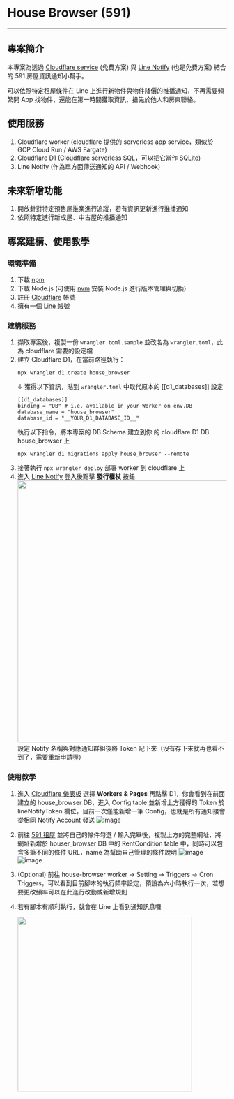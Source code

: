 # House Browser (591)
---
## 專案簡介
本專案為透過 [Cloudflare service](https://dash.cloudflare.com/) (免費方案) 與 [Line Notify](https://notify-bot.line.me/zh_TW/) (也是免費方案) 結合的 591 房屋資訊通知小幫手。

可以依照特定租屋條件在 Line 上進行新物件與物件降價的推播通知，不再需要頻繁開 App 找物件，還能在第一時間獲取資訊、搶先於他人和房東聯絡。

## 使用服務
1. Cloudflare worker (cloudflare 提供的 serverless app service，類似於 GCP Cloud Run / AWS Fargate)
2. Cloudflare D1 (Cloudflare serverless SQL，可以把它當作 SQLite)
3. Line Notify (作為單方面傳送通知的 API / Webhook)

## 未來新增功能
1. 開放針對特定預售屋推案進行追蹤，若有資訊更新進行推播通知
2. 依照特定進行新成屋、中古屋的推播通知

## 專案建構、使用教學

### 環境準備
1. 下載 [npm](https://docs.npmjs.com/downloading-and-installing-node-js-and-npm)
1. 下載 Node.js (可使用 [nvm](https://github.com/nvm-sh/nvm) 安裝 Node.js 進行版本管理與切換)
2. 註冊 [Cloudflare](https://dash.cloudflare.com/) 帳號
3. 擁有一個 [Line 帳號](https://line.me/tw/)

### 建構服務
1. 擷取專案後，複製一份 `wrangler.toml.sample` 並改名為 `wrangler.toml`，此為 cloudflare 需要的設定檔
2. 建立 Cloudflare D1，在當前路徑執行：
   ```
   npx wrangler d1 create house_browser
   ```
   ↓ 獲得以下資訊，貼到 `wrangler.toml` 中取代原本的 [[d1_databases]] 設定
   ```
   [[d1_databases]]
   binding = "DB" # i.e. available in your Worker on env.DB
   database_name = "house_browser"
   database_id = "__YOUR_D1_DATABASE_ID__"
   ```
   執行以下指令，將本專案的 DB Schema 建立到你 的 cloudflare D1 DB house_browser 上
   ```
   npx wrangler d1 migrations apply house_browser --remote
   ```
3. 接著執行 `npx wrangler deploy` 部署 worker 到 cloudflare 上
4. 進入 [Line Notify](https://notify-bot.line.me/zh_TW/) 登入後點擊 **發行權杖** 按鈕
   <image src="https://github.com/skysea04/house_browser/assets/73434165/1fca4b11-acc7-4a5e-9aee-64a6b8640d81" width=600>
   設定 Notify 名稱與對應通知群組後將 Token 記下來（沒有存下來就再也看不到了，需要重新申請喔）

### 使用教學
1. 進入 [Cloudflare 儀表板](https://dash.cloudflare.com/) 選擇 **Workers & Pages** 再點擊 D1，你會看到在前面建立的 house_browser DB，進入 Config table 並新增上方獲得的 Token 於 lineNotifyToken 欄位，目前一次僅能新增一筆 Config，也就是所有通知接會從相同 Notify Account 發送
   ![image](https://github.com/skysea04/house_browser/assets/73434165/875cf06c-af04-491b-a34a-b94d22bbd335)
2. 前往 [591 租屋](https://rent.591.com.tw/) 並將自己的條件勾選 / 輸入完畢後，複製上方的完整網址，將網址新增於 houser_browser DB 中的 RentCondition table 中，同時可以包含多筆不同的條件 URL，name 為幫助自己管理的條件說明
   ![image](https://github.com/skysea04/house_browser/assets/73434165/bdfbe146-cc81-453b-83bb-d9a975bc53f0)
   ![image](https://github.com/skysea04/house_browser/assets/73434165/c889a686-516b-485e-92c7-c63f94de3a4a)
3. (Optional) 前往 house-browser worker -> Setting -> Triggers -> Cron Triggers，可以看到目前腳本的執行頻率設定，預設為六小時執行一次，若想要更改頻率可以在此進行改動或新增規則
4. 若有腳本有順利執行，就會在 Line 上看到通知訊息囉

   <image src="https://github.com/skysea04/house_browser/assets/73434165/117be08f-4b9c-418e-b0f0-ec44ad6a32e6" width=400>





   
